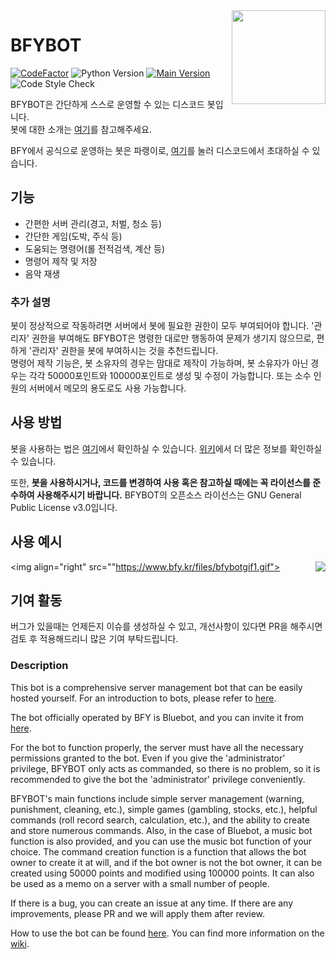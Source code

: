 <img align="right" src="https://koreanbots.dev/api/image/discord/avatars/738684108674433065.webp?size=256" height="150" width="150">

# BFYBOT
[![CodeFactor](https://www.codefactor.io/repository/github/bfy-pdct/bfybot/badge/main)](https://www.codefactor.io/repository/github/bfy-pdct/bfybot/overview/main) ![Python Version](https://img.shields.io/badge/Python-3.8-yellowgreen.svg) [![Main Version](https://img.shields.io/badge/Version-v1.5.0-brightgreen.svg)](https://github.com/BFY-PDCT/BFYBOT/wiki/Patchnote) ![Code Style Check](https://github.com/BFY-PDCT/BFYBOT/workflows/Code%20Style%20Check/badge.svg)

BFYBOT은 간단하게 스스로 운영할 수 있는 디스코드 봇입니다. <br>
봇에 대한 소개는 [여기](https://www.bfy.kr/bluebot)를 참고해주세요.

BFY에서 공식으로 운영하는 봇은 파랭이로, [여기](https://discord.com/api/oauth2/authorize?client_id=738684108674433065&permissions=8&scope=bot)를 눌러 디스코드에서 초대하실 수 있습니다.

## 기능
  * 간편한 서버 관리(경고, 처벌, 청소 등)
  * 간단한 게임(도박, 주식 등)
  * 도움되는 명령어(롤 전적검색, 계산 등)
  * 명령어 제작 및 저장
  * 음악 재생

### 추가 설명
봇이 정상적으로 작동하려면 서버에서 봇에 필요한 권한이 모두 부여되어야 합니다.
'관리자' 권한을 부여해도 BFYBOT은 명령한 대로만 행동하여 문제가 생기지 않으므로,
편하게 '관리자' 권한을 봇에 부여하시는 것을 추천드립니다.<br>
명령어 제작 기능은, 봇 소유자의 경우는 맘대로 제작이 가능하며,
봇 소유자가 아닌 경우는 각각 50000포인트와 100000포인트로 생성 및 수정이 가능합니다.
또는 소수 인원의 서버에서 메모의 용도로도 사용 가능합니다.

## 사용 방법
봇을 사용하는 법은 [여기](https://github.com/BFY-PDCT/BFYBOT/wiki/How-to-host-BFYBOT)에서 확인하실 수 있습니다. [위키](https://github.com/BFY-PDCT/BFYBOT/wiki)에서 더 많은 정보를 확인하실 수 있습니다.

또한, **봇을 사용하시거나, 코드를 변경하여 사용 혹은 참고하실 때에는 꼭 라이선스를 준수하여 사용해주시기 바랍니다.** BFYBOT의 오픈소스 라이선스는 GNU General Public License v3.0입니다.

## 사용 예시
<img align="right" src=""https://www.bfy.kr/files/bfybotgif1.gif">
<img align="right" src="https://www.bfy.kr/files/bfybotgif2.gif">


## 기여 활동
버그가 있을때는 언제든지 이슈를 생성하실 수 있고, 개선사항이 있다면 PR을 해주시면 검토 후 적용해드리니 많은 기여 부탁드립니다.

###  Description
This bot is a comprehensive server management bot that can be easily hosted yourself. For an introduction to bots, please refer to [here](https://www.bfy.kr/bluebot).

The bot officially operated by BFY is Bluebot, and you can invite it from [here](https://discord.com/api/oauth2/authorize?client_id=738684108674433065&permissions=8&scope=bot).

For the bot to function properly, the server must have all the necessary permissions granted to the bot. Even if you give the 'administrator' privilege, BFYBOT only acts as commanded, so there is no problem, so it is recommended to give the bot the 'administrator' privilege conveniently.

BFYBOT's main functions include simple server management (warning, punishment, cleaning, etc.), simple games (gambling, stocks, etc.), helpful commands (roll record search, calculation, etc.), and the ability to create and store numerous commands. Also, in the case of Bluebot, a music bot function is also provided, and you can use the music bot function of your choice. The command creation function is a function that allows the bot owner to create it at will, and if the bot owner is not the bot owner, it can be created using 50000 points and modified using 100000 points. It can also be used as a memo on a server with a small number of people.

If there is a bug, you can create an issue at any time. If there are any improvements, please PR and we will apply them after review.

How to use the bot can be found [here](https://github.com/BFY-PDCT/BFYBOT/wiki/How-to-host-BFYBOT). You can find more information on the [wiki](https://github.com/BFY-PDCT/BFYBOT/wiki).
